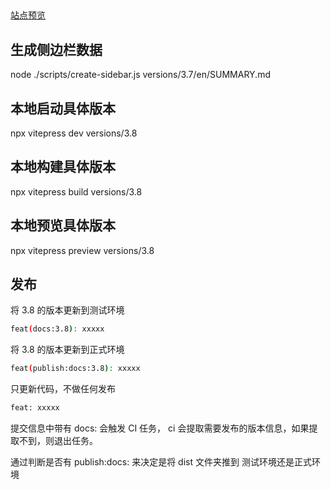 
##
[站点预览](https://dogodo-cc.github.io/cocos-creator-docs/zh/)

## 生成侧边栏数据
node ./scripts/create-sidebar.js versions/3.7/en/SUMMARY.md

## 本地启动具体版本
npx vitepress dev versions/3.8

## 本地构建具体版本
npx vitepress build versions/3.8

## 本地预览具体版本
npx vitepress preview versions/3.8

## 发布

将 3.8 的版本更新到测试环境
```bash
feat(docs:3.8): xxxxx 
```

将 3.8 的版本更新到正式环境
```bash
feat(publish:docs:3.8): xxxxx
```

只更新代码，不做任何发布
```bash
feat: xxxxx
```

提交信息中带有 docs: 会触发 CI 任务， ci 会提取需要发布的版本信息，如果提取不到，则退出任务。

通过判断是否有 publish:docs: 来决定是将 dist 文件夹推到 测试环境还是正式环境